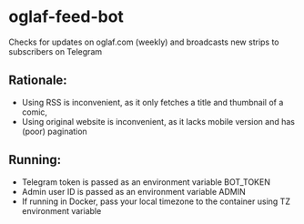 # oglaf-feed-bot

Checks for updates on oglaf.com (weekly) and broadcasts new strips to subscribers on Telegram

## Rationale:
- Using RSS is inconvenient, as it only fetches a title and thumbnail of a comic,
- Using original website is inconvenient, as it lacks mobile version and has (poor) pagination

## Running:
- Telegram token is passed as an environment variable BOT_TOKEN
- Admin user ID is passed as an environment variable ADMIN
- If running in Docker, pass your local timezone to the container using TZ environment variable
